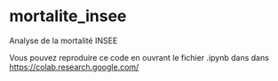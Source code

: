 # mortalite_insee
Analyse de la mortalité INSEE

Vous pouvez reproduire ce code en ouvrant le fichier .ipynb dans dans https://colab.research.google.com/
